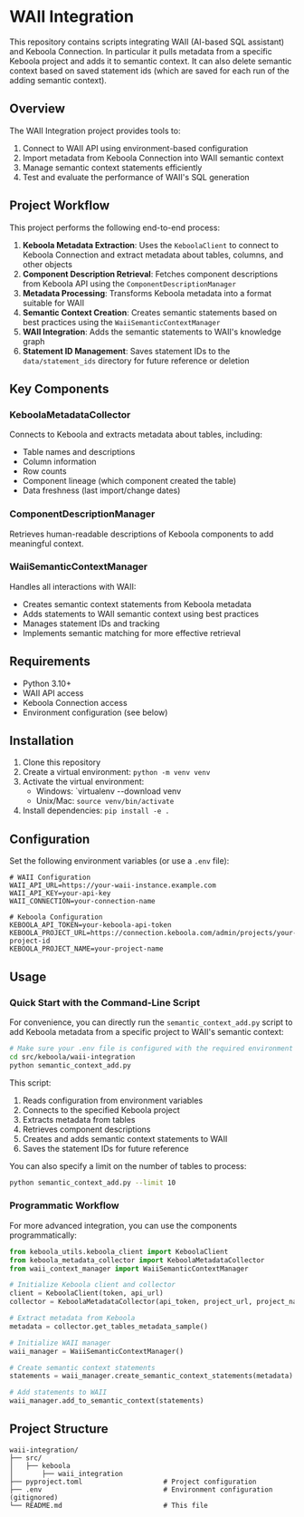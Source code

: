 # WAII Integration

This repository contains scripts integrating WAII (AI-based SQL assistant) and Keboola Connection.
In particular it pulls metadata from a specific Keboola project and adds it to semantic context. It can also delete semantic context based on saved statement ids (which are saved for each run of the adding semantic context).

## Overview

The WAII Integration project provides tools to:

1. Connect to WAII API using environment-based configuration
2. Import metadata from Keboola Connection into WAII semantic context
3. Manage semantic context statements efficiently
4. Test and evaluate the performance of WAII's SQL generation

## Project Workflow

This project performs the following end-to-end process:

1. **Keboola Metadata Extraction**: Uses the `KeboolaClient` to connect to Keboola Connection and extract metadata about tables, columns, and other objects
2. **Component Description Retrieval**: Fetches component descriptions from Keboola API using the `ComponentDescriptionManager`
3. **Metadata Processing**: Transforms Keboola metadata into a format suitable for WAII
4. **Semantic Context Creation**: Creates semantic statements based on best practices using the `WaiiSemanticContextManager`
5. **WAII Integration**: Adds the semantic statements to WAII's knowledge graph
6. **Statement ID Management**: Saves statement IDs to the `data/statement_ids` directory for future reference or deletion

## Key Components

### KeboolaMetadataCollector
Connects to Keboola and extracts metadata about tables, including:
- Table names and descriptions
- Column information
- Row counts
- Component lineage (which component created the table)
- Data freshness (last import/change dates)

### ComponentDescriptionManager
Retrieves human-readable descriptions of Keboola components to add meaningful context.

### WaiiSemanticContextManager
Handles all interactions with WAII:
- Creates semantic context statements from Keboola metadata
- Adds statements to WAII semantic context using best practices
- Manages statement IDs and tracking
- Implements semantic matching for more effective retrieval

## Requirements

- Python 3.10+
- WAII API access
- Keboola Connection access
- Environment configuration (see below)

## Installation

1. Clone this repository
2. Create a virtual environment: `python -m venv venv`
3. Activate the virtual environment: 
   - Windows: `virtualenv --download venv
   - Unix/Mac: `source venv/bin/activate`
4. Install dependencies: `pip install -e .`

## Configuration

Set the following environment variables (or use a `.env` file):

```
# WAII Configuration
WAII_API_URL=https://your-waii-instance.example.com
WAII_API_KEY=your-api-key
WAII_CONNECTION=your-connection-name

# Keboola Configuration
KEBOOLA_API_TOKEN=your-keboola-api-token
KEBOOLA_PROJECT_URL=https://connection.keboola.com/admin/projects/your-project-id
KEBOOLA_PROJECT_NAME=your-project-name
```

## Usage

### Quick Start with the Command-Line Script

For convenience, you can directly run the `semantic_context_add.py` script to add Keboola metadata from a specific project to WAII's semantic context:

```bash
# Make sure your .env file is configured with the required environment variables
cd src/keboola/waii-integration
python semantic_context_add.py
```

This script:
1. Reads configuration from environment variables
2. Connects to the specified Keboola project
3. Extracts metadata from tables
4. Retrieves component descriptions
5. Creates and adds semantic context statements to WAII
6. Saves the statement IDs for future reference

You can also specify a limit on the number of tables to process:

```bash
python semantic_context_add.py --limit 10
```

### Programmatic Workflow

For more advanced integration, you can use the components programmatically:

```python
from keboola_utils.keboola_client import KeboolaClient
from keboola_metadata_collector import KeboolaMetadataCollector
from waii_context_manager import WaiiSemanticContextManager

# Initialize Keboola client and collector
client = KeboolaClient(token, api_url)
collector = KeboolaMetadataCollector(api_token, project_url, project_name)

# Extract metadata from Keboola
metadata = collector.get_tables_metadata_sample()

# Initialize WAII manager
waii_manager = WaiiSemanticContextManager()

# Create semantic context statements
statements = waii_manager.create_semantic_context_statements(metadata)

# Add statements to WAII
waii_manager.add_to_semantic_context(statements)
```

## Project Structure

```
waii-integration/
├── src/
│   ├── keboola
│       ├── waii_integration
├── pyproject.toml                    # Project configuration
├── .env                              # Environment configuration (gitignored)
└── README.md                         # This file
```
